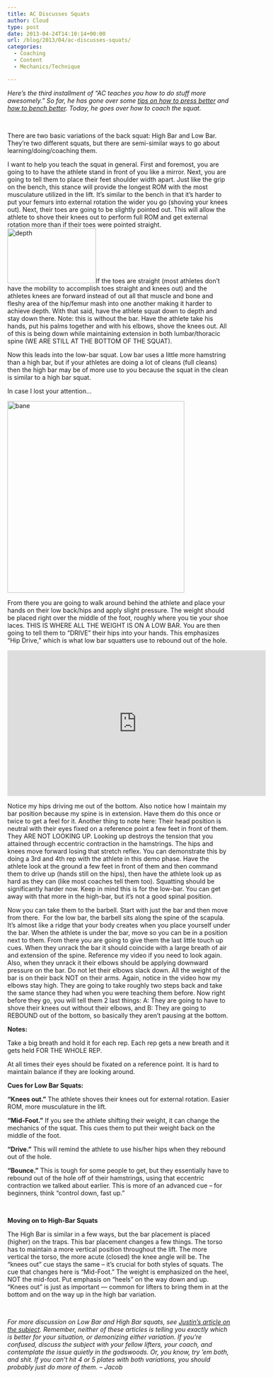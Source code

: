 ```yaml
---
title: AC Discusses Squats
author: Cloud
type: post
date: 2013-04-24T14:10:14+00:00
url: /blog/2013/04/ac-discusses-squats/
categories:
  - Coaching
  - Content
  - Mechanics/Technique

---
```

_Here’s the third installment of “AC teaches you how to do stuff more awesomely.” So far, he has gone over some <a href="/blog/2013/04/ac-discusses-the-press/" target="_blank">tips on how to press better</a> and <a href="/blog/2013/04/ac-discusses-the-bench/" target="_blank">how to bench better</a>. Today, he goes over how to coach the squat._

&nbsp;

There are two basic variations of the back squat: High Bar and Low Bar. They&#8217;re two different squats, but there are semi-similar ways to go about learning/doing/coaching them.

I want to help you teach the squat in general. First and foremost, you are going to to have the athlete stand in front of you like a mirror. Next, you are going to tell them to place their feet shoulder width apart. Just like the grip on the bench, this stance will provide the longest ROM with the most musculature utilized in the lift. It’s similar to the bench in that it’s harder to put your femurs into external rotation the wider you go (shoving your knees out). Next, their toes are going to be slightly pointed out. This will allow the athlete to shove their knees out to perform full ROM and get external rotation more than if their toes were pointed straight. [<img data-attachment-id="9123" data-permalink="/blog/2013/04/ac-discusses-squats/depth/" data-orig-file="/2013/04/depth.jpg" data-orig-size="600,372" data-comments-opened="1" data-image-meta="{&quot;aperture&quot;:&quot;0&quot;,&quot;credit&quot;:&quot;&quot;,&quot;camera&quot;:&quot;&quot;,&quot;caption&quot;:&quot;&quot;,&quot;created_timestamp&quot;:&quot;0&quot;,&quot;copyright&quot;:&quot;&quot;,&quot;focal_length&quot;:&quot;0&quot;,&quot;iso&quot;:&quot;0&quot;,&quot;shutter_speed&quot;:&quot;0&quot;,&quot;title&quot;:&quot;&quot;}" data-image-title="depth" data-image-description="" data-medium-file="/2013/04/depth-200x124.jpg" data-large-file="/2013/04/depth-450x279.jpg" class="alignright size-medium wp-image-9123" alt="depth" src="/2013/04/depth-200x124.jpg" width="200" height="124" srcset="/2013/04/depth-200x124.jpg 200w, /2013/04/depth-150x93.jpg 150w, /2013/04/depth-450x279.jpg 450w, /2013/04/depth-483x300.jpg 483w, /2013/04/depth.jpg 600w" sizes="(max-width: 200px) 100vw, 200px" />][1]If the toes are straight (most athletes don’t have the mobility to accomplish toes straight and knees out) and the athletes knees are forward instead of out all that muscle and bone and fleshy area of the hip/femur mash into one another making it harder to achieve depth. With that said, have the athlete squat down to depth and stay down there. Note: this is without the bar. Have the athlete take his hands, put his palms together and with his elbows, shove the knees out. All of this is being down while maintaining extension in both lumbar/thoracic spine (WE ARE STILL AT THE BOTTOM OF THE SQUAT).

Now this leads into the low-bar squat. Low bar uses a little more hamstring than a high bar, but if your athletes are doing a lot of cleans (full cleans) then the high bar may be of more use to you because the squat in the clean is similar to a high bar squat.

In case I lost your attention&#8230;

[<img data-attachment-id="9122" data-permalink="/blog/2013/04/ac-discusses-squats/bane/" data-orig-file="/2013/04/bane.jpg" data-orig-size="400,433" data-comments-opened="1" data-image-meta="{&quot;aperture&quot;:&quot;0&quot;,&quot;credit&quot;:&quot;&quot;,&quot;camera&quot;:&quot;&quot;,&quot;caption&quot;:&quot;&quot;,&quot;created_timestamp&quot;:&quot;0&quot;,&quot;copyright&quot;:&quot;&quot;,&quot;focal_length&quot;:&quot;0&quot;,&quot;iso&quot;:&quot;0&quot;,&quot;shutter_speed&quot;:&quot;0&quot;,&quot;title&quot;:&quot;&quot;}" data-image-title="bane" data-image-description="" data-medium-file="/2013/04/bane-184x200.jpg" data-large-file="/2013/04/bane.jpg" class="aligncenter size-full wp-image-9122" alt="bane" src="/2013/04/bane.jpg" width="400" height="433" srcset="/2013/04/bane.jpg 400w, /2013/04/bane-138x150.jpg 138w, /2013/04/bane-184x200.jpg 184w, /2013/04/bane-277x300.jpg 277w" sizes="(max-width: 400px) 100vw, 400px" />][2]

From there you are going to walk around behind the athlete and place your hands on their low back/hips and apply slight pressure. The weight should be placed right over the middle of the foot, roughly where you tie your shoe laces. THIS IS WHERE ALL THE WEIGHT IS ON A LOW BAR. You are then going to tell them to “DRIVE” their hips into your hands. This emphasizes “Hip Drive,” which is what low bar squatters use to rebound out of the hole.

<span class="embed-youtube" style="text-align:center; display: block;"><iframe class='youtube-player' type='text/html' width='584' height='329' src='https://www.youtube.com/embed/MZ0YvKoqwls?version=3&#038;rel=1&#038;fs=1&#038;autohide=2&#038;showsearch=0&#038;showinfo=1&#038;iv_load_policy=1&#038;wmode=transparent' allowfullscreen='true' style='border:0;'></iframe></span>

Notice my hips driving me out of the bottom. Also notice how I maintain my bar position because my spine is in extension. Have them do this once or twice to get a feel for it. Another thing to note here: Their head position is neutral with their eyes fixed on a reference point a few feet in front of them. They ARE NOT LOOKING UP. Looking up destroys the tension that you attained through eccentric contraction in the hamstrings. The hips and knees move forward losing that stretch reflex. You can demonstrate this by doing a 3rd and 4th rep with the athlete in this demo phase. Have the athlete look at the ground a few feet in front of them and then command them to drive up (hands still on the hips), then have the athlete look up as hard as they can (like most coaches tell them too). Squatting should be significantly harder now. Keep in mind this is for the low-bar. You can get away with that more in the high-bar, but it’s not a good spinal position.

Now you can take them to the barbell. Start with just the bar and then move from there.  For the low bar, the barbell sits along the spine of the scapula. It’s almost like a ridge that your body creates when you place yourself under the bar. When the athlete is under the bar, move so you can be in a position next to them. From there you are going to give them the last little touch up cues. When they unrack the bar it should coincide with a large breath of air and extension of the spine. Reference my video if you need to look again. Also, when they unrack it their elbows should be applying downward pressure on the bar. Do not let their elbows slack down. All the weight of the bar is on their back NOT on their arms. Again, notice in the video how my elbows stay high. They are going to take roughly two steps back and take the same stance they had when you were teaching them before. Now right before they go, you will tell them 2 last things: A: They are going to have to shove their knees out without their elbows, and B: They are going to REBOUND out of the bottom, so basically they aren’t pausing at the bottom.

**Notes:**

Take a big breath and hold it for each rep. Each rep gets a new breath and it gets held FOR THE WHOLE REP.

At all times their eyes should be fixated on a reference point. It is hard to maintain balance if they are looking around.

**Cues for Low Bar Squats:**

**“Knees out.”** The athlete shoves their knees out for external rotation. Easier ROM, more musculature in the lift.

**“Mid-Foot.”** If you see the athlete shifting their weight, it can change the mechanics of the squat. This cues them to put their weight back on the middle of the foot.

**“Drive.”** This will remind the athlete to use his/her hips when they rebound out of the hole.

**“Bounce.”** This is tough for some people to get, but they essentially have to rebound out of the hole off of their hamstrings, using that eccentric contraction we talked about earlier. This is more of an advanced cue &#8211; for beginners, think &#8220;control down, fast up.&#8221;

&nbsp;

**Moving on to High-Bar Squats**

The High Bar is similar in a few ways, but the bar placement is placed (higher) on the traps. This bar placement changes a few things. The torso has to maintain a more vertical position throughout the lift. The more vertical the torso, the more acute (closed) the knee angle will be. The &#8220;knees out&#8221; cue stays the same &#8211; it&#8217;s crucial for both styles of squats. The cue that changes here is “Mid-Foot.” The weight is emphasized on the heel, NOT the mid-foot. Put emphasis on “heels” on the way down and up. “Knees out” is just as important — common for lifters to bring them in at the bottom and on the way up in the high bar variation.

&nbsp;

_For more discussion on Low Bar and High Bar squats, see <a href="/blog/2012/01/low-bar-vs-high-bar-squatting/" target="_blank">Justin&#8217;s article on the subject</a>. Remember, neither of these articles is telling you exactly which is better for your situation, or demonizing either variation. If you&#8217;re confused, discuss the subject with your fellow lifters, your coach, and contemplate the issue quietly in the godswoods. Or, you know, try &#8217;em both, and shit. If you can&#8217;t hit 4 or 5 plates with both variations, you should probably just do more of them. &#8211; Jacob_

 [1]: /2013/04/depth.jpg
 [2]: /2013/04/bane.jpg